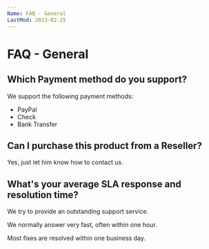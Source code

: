 ```yaml
---
Name: FAQ - General
LastMod: 2023-02-25
---
```


# FAQ - General

## Which Payment method do you support?
We support the following payment methods:

- PayPal
- Check
- Bank Transfer

## Can I purchase this product from a Reseller?
Yes, just let him know how to contact us.

## What's your average SLA response and resolution time?
We try to provide an outstanding support service.

We normally answer very fast, often within one hour.

Most fixes are resolved within one business day.
